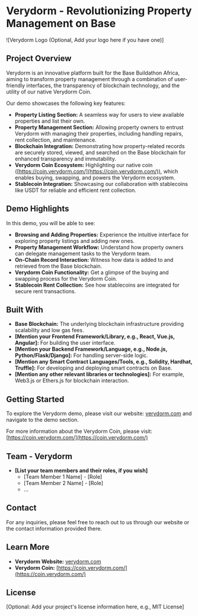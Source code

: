 # Verydorm - Revolutionizing Property Management on Base
 
![Verydorm Logo (Optional, Add your logo here if you have one)]
 
## Project Overview
 
Verydorm is an innovative platform built for the Base Buildathon Africa, aiming to transform property management through a combination of user-friendly interfaces, the transparency of blockchain technology, and the utility of our native Verydorm Coin.
 
Our demo showcases the following key features:
 
* **Property Listing Section:** A seamless way for users to view available properties and list their own.
* **Property Management Section:** Allowing property owners to entrust Verydorm with managing their properties, including handling repairs, rent collection, and maintenance.
* **Blockchain Integration:** Demonstrating how property-related records are securely stored, viewed, and searched on the Base blockchain for enhanced transparency and immutability.
* **Verydorm Coin Ecosystem:** Highlighting our native coin ([https://coin.verydorm.com/](https://coin.verydorm.com/)), which enables buying, swapping, and powers the Verydorm ecosystem.
* **Stablecoin Integration:** Showcasing our collaboration with stablecoins like USDT for reliable and efficient rent collection.
 
## Demo Highlights
 
In this demo, you will be able to see:
 
* **Browsing and Adding Properties:** Experience the intuitive interface for exploring property listings and adding new ones.
* **Property Management Workflow:** Understand how property owners can delegate management tasks to the Verydorm team.
* **On-Chain Record Interaction:** Witness how data is added to and retrieved from the Base blockchain.
* **Verydorm Coin Functionality:** Get a glimpse of the buying and swapping process for the Verydorm Coin.
* **Stablecoin Rent Collection:** See how stablecoins are integrated for secure rent transactions.
 
## Built With
 
* **Base Blockchain:** The underlying blockchain infrastructure providing scalability and low gas fees.
* **[Mention your Frontend Framework/Library, e.g., React, Vue.js, Angular]:** For building the user interface.
* **[Mention your Backend Framework/Language, e.g., Node.js, Python/Flask/Django]:** For handling server-side logic.
* **[Mention any Smart Contract Languages/Tools, e.g., Solidity, Hardhat, Truffle]:** For developing and deploying smart contracts on Base.
* **[Mention any other relevant libraries or technologies]:** For example, Web3.js or Ethers.js for blockchain interaction.
 
## Getting Started
 
To explore the Verydorm demo, please visit our website: [verydorm.com](https://verydorm.com) and navigate to the demo section.
 
For more information about the Verydorm Coin, please visit: [https://coin.verydorm.com/](https://coin.verydorm.com/)
 
## Team - Verydorm
 
* **[List your team members and their roles, if you wish]**
    * [Team Member 1 Name] - [Role]
    * [Team Member 2 Name] - [Role]
    * ...
 
## Contact
 
For any inquiries, please feel free to reach out to us through our website or the contact information provided there.
 
## Learn More
 
* **Verydorm Website:** [verydorm.com](https://verydorm.com)
* **Verydorm Coin:** [https://coin.verydorm.com/](https://coin.verydorm.com/)
 
## License
 
[Optional: Add your project's license information here, e.g., MIT License]
